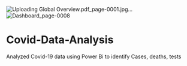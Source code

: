 ![Uploading Global Overview.pdf_page-0001.jpg…]()
![Dashboard_page-0008](https://github.com/user-attachments/assets/26da52b9-710e-4654-9fd4-a702ae5e3845)
# Covid-Data-Analysis
Analyzed Covid-19 data using Power Bi to identify Cases, deaths, tests
